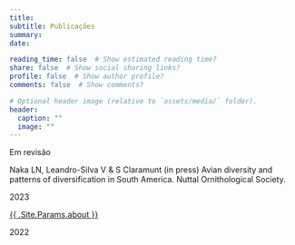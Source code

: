 ```yaml
---
title: 
subtitle: Publicações
summary: 
date: 

reading_time: false  # Show estimated reading time?
share: false  # Show social sharing links?
profile: false  # Show author profile?
comments: false  # Show comments?

# Optional header image (relative to `assets/media/` folder).
header:
  caption: ""
  image: ""
---
```


Em revisão

Naka LN, Leandro-Silva V & S Claramunt (in press) Avian diversity and patterns of diversification in South America. Nuttal Ornithological Society.

2023

<a href="373101937_Leucism_in_Callithrix_jacchus_Primates_Callitrichidae_and_Guerlinguetus_aestuans_Rodentia_Sciuridae_in_the_northeast_of_Brazil">{{ .Site.Params.about }}</a>

2022